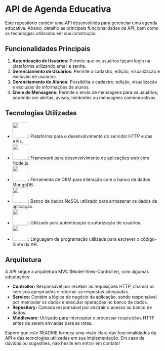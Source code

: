 # API de Agenda Educativa

Este repositório contém uma API desenvolvida para gerenciar uma agenda educativa. Abaixo, detalho as principais funcionalidades da API, bem como as tecnologias utilizadas em sua construção.

## Funcionalidades Principais

1. **Autenticação de Usuários:** Permite que os usuários façam login na plataforma utilizando email e senha.
2. **Gerenciamento de Usuários:** Permite o cadastro, edição, visualização e exclusão de usuários.
3. **Gerenciamento de Alunos:** Possibilita o cadastro, edição, visualização e exclusão de informações de alunos.
4. **Envio de Mensagens:** Permite o envio de mensagens para os usuários, podendo ser alertas, avisos, lembretes ou mensagens comemorativas.

## Tecnologias Utilizadas

- <img src="https://upload.wikimedia.org/wikipedia/commons/thumb/d/d9/Node.js_logo.svg/300px-Node.js_logo.svg.png" width="50" height="50">: Plataforma para o desenvolvimento do servidor HTTP e das APIs.
- <img src="https://upload.wikimedia.org/wikipedia/commons/thumb/6/64/Expressjs.png/300px-Expressjs.png" width="50" height="50">: Framework para desenvolvimento de aplicações web com Node.js.
- <img src="https://avatars.githubusercontent.com/u/34112259?s=200&v=4" width="50" height="50">: Ferramenta de ORM para interação com o banco de dados MongoDB.
- <img src="https://webassets.mongodb.com/_com_assets/cms/mongodb_logo1-76twgcu2dm.png" width="50" height="50">: Banco de dados NoSQL utilizado para armazenar os dados da aplicação.
- <img src="https://jwt.io/img/pic_logo.svg" width="50" height="50">: Utilizado para autenticação e autorização de usuários.
- <img src="https://upload.wikimedia.org/wikipedia/commons/thumb/4/4c/Typescript_logo_2020.svg/300px-Typescript_logo_2020.svg.png" width="50" height="50">: Linguagem de programação utilizada para escrever o código-fonte da API.

## Arquitetura

A API segue a arquitetura MVC (Model-View-Controller), com algumas adaptações:

- **Controller:** Responsável por receber as requisições HTTP, chamar os serviços apropriados e retornar as respostas adequadas.
- **Service:** Contém a lógica de negócio da aplicação, sendo responsável por manipular os dados e executar operações no banco de dados.
- **Repository:** Camada responsável por abstrair o acesso ao banco de dados.
- **Middleware:** Utilizado para interceptar e processar requisições HTTP antes de serem enviadas para as rotas.

Espero que este README forneça uma visão clara das funcionalidades da API e das tecnologias utilizadas em sua implementação. Em caso de dúvidas ou sugestões, não hesite em entrar em contato!
